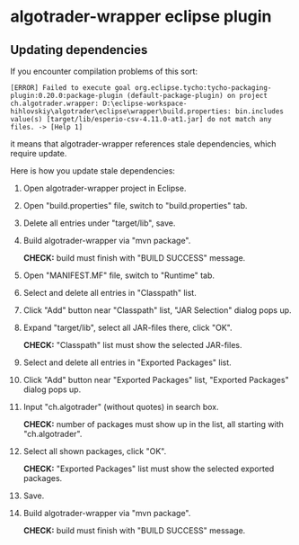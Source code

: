 # algotrader-wrapper eclipse plugin

## Updating dependencies

If you encounter compilation problems of this sort:

```
[ERROR] Failed to execute goal org.eclipse.tycho:tycho-packaging-plugin:0.20.0:package-plugin (default-package-plugin) on project ch.algotrader.wrapper: D:\eclipse-workspace-hihlovskiy\algotrader\eclipse\wrapper\build.properties: bin.includes value(s) [target/lib/esperio-csv-4.11.0-at1.jar] do not match any files. -> [Help 1]
```

it means that algotrader-wrapper references stale dependencies, which require update.

Here is how you update stale dependencies:

1. Open algotrader-wrapper project in Eclipse.

2. Open "build.properties" file, switch to "build.properties" tab.

3. Delete all entries under "target/lib", save.

4. Build algotrader-wrapper via "mvn package".

    **CHECK:** build must finish with "BUILD SUCCESS" message.

5. Open "MANIFEST.MF" file, switch to "Runtime" tab.

6. Select and delete all entries in "Classpath" list.

7. Click "Add" button near "Classpath" list, "JAR Selection" dialog pops up.

8. Expand "target/lib", select all JAR-files there, click "OK".

    **CHECK:** "Classpath" list must show the selected JAR-files.

9. Select and delete all entries in "Exported Packages" list.

10. Click "Add" button near "Exported Packages" list, "Exported Packages" dialog pops up.

11. Input "ch.algotrader" (without quotes) in search box.

    **CHECK:** number of packages must show up in the list, all starting with "ch.algotrader".

12. Select all shown packages, click "OK".

    **CHECK:** "Exported Packages" list must show the selected exported packages.

13. Save.

14. Build algotrader-wrapper via "mvn package".

    **CHECK:** build must finish with "BUILD SUCCESS" message.
